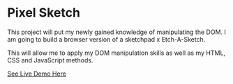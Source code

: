 # Pixel Sketch

This project will put my newly gained knowledge of manipulating
the DOM. I am going to build a browser version of a sketchpad x
Etch-A-Sketch.

This will allow me to apply my DOM manipulation skills as well
as my HTML, CSS and JavaScript methods.

[See Live Demo Here](https://mvttn.github.io/pixel-sketch/)
